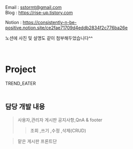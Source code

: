 
Email : sstormt@gmail.com  
Blog : https://rise-up.tistory.com

Notion : https://consistently-n-be-positive.notion.site/ce2fae71709d4eddb2834f2c776ba26e  
  
노션에 사진 및 설명도 같이 첨부해두었습니다^^  
  
　    
# Project
TREND_EATER  
　  




## 담당 개발 내용

>사용자,관리자 게시판 공지사항,QnA  & footer
>>조회 ,쓰기 ,수정 ,삭제(CRUD)    
 
> 맡은 게시판 프론트단  




